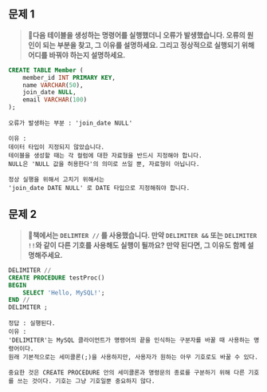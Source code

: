 ## 문제 1

> **🧚다음 테이블을 생성하는 명령어를 실행했더니 오류가 발생했습니다. 오류의 원인이 되는 부분을 찾고, 그 이유를 설명하세요. 그리고 정상적으로 실행되기 위해 어디를 바꿔야 하는지 설명하세요.**

~~~sql
CREATE TABLE Member (
    member_id INT PRIMARY KEY,
    name VARCHAR(50),
    join_date NULL,
    email VARCHAR(100)
);
~~~



~~~
오류가 발생하는 부분 : 'join_date NULL'

이유 : 
데이터 타입이 지정되지 않았습니다. 
테이블을 생성할 때는 각 컬럼에 대한 자료형을 반드시 지정해야 합니다.
NULL은 'NULL 값을 허용한다'의 의미로 쓰일 뿐, 자료형이 아닙니다. 

정상 실행을 위해서 고치기 위해서는 
'join_date DATE NULL' 로 DATE 타입으로 지정해줘야 합니다. 
~~~



## 문제 2

> **🧚책에서는 `DELIMTER //` 를 사용했습니다. 만약 `DELIMITER &&` 또는 `DELIMITER !!`와 같이 다른 기호를 사용해도 실행이 될까요? 만약 된다면, 그 이유도 함께 설명해주세요.**

~~~sql
DELIMITER //
CREATE PROCEDURE testProc()
BEGIN
    SELECT 'Hello, MySQL!';
END //
DELIMITER ;
~~~



~~~
정답 : 실행된다. 
이유 :
'DELIMITER'는 MySQL 클라이언트가 명령어의 끝을 인식하는 구분자를 바꿀 때 사용하는 명령어이다.
원래 기본적으로는 세미콜론(;)을 사용하지만, 사용자가 원하는 아무 기호로도 바꿀 수 있다. 

중요한 것은 CREATE PROCEDURE 안의 세미콜론과 명령문의 종료를 구분하기 위해 다른 기호를 쓰는 것이다. 기호는 그냥 기호일뿐 중요하지 않다. 
~~~
